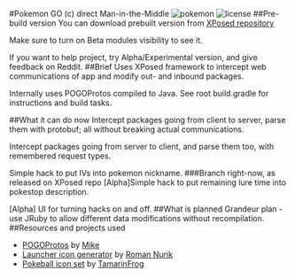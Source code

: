 #Pokemon GO (c) direct Man-in-the-Middle
![pokemon](https://img.shields.io/badge/Pokemon%20GO-0.33.0-blue.svg?style=flat-square")
![license](https://img.shields.io/github/license/ELynx/pokemon-go-xposed-mitm.svg)
##Pre-build version
You can download prebuilt version from [XPosed repository](http://repo.xposed.info/module/com.elynx.pogoxmitm)

Make sure to turn on Beta modules visibility to see it.

If you want to help project, try Alpha/Experimental version, and give feedback on Reddit.
##Brief
Uses XPosed framework to intercept web communications of app and modify out- and inbound packages.

Internally uses POGOProtos compiled to Java. See root build.gradle for instructions and build tasks.

##What it can do now
Intercept packages going from client to server, parse them with protobuf; all without breaking actual communications.

Intercept packages going from server to client, and parse them too, with remembered request types.

Simple hack to put IVs into pokemon nickname.
###Branch right-now, as released on XPosed repo
[Alpha]Simple hack to put remaining lure time into pokestop description.

[Alpha] UI for turning hacks on and off.
##What is planned
Grandeur plan - use JRuby to allow different data modifications without recompilation.
##Resources and projects used
* [POGOProtos](https://github.com/AeonLucid/POGOProtos) by [Mike](https://github.com/AeonLucid)
* [Launcher icon generator](https://romannurik.github.io/AndroidAssetStudio/index.html) by [Roman Nurik](https://github.com/romannurik)
* [Pokeball icon set](http://tamarinfrog.deviantart.com/art/All-Poke-Balls-Free-Icons-368996730) by [TamarinFrog](http://tamarinfrog.deviantart.com/)
